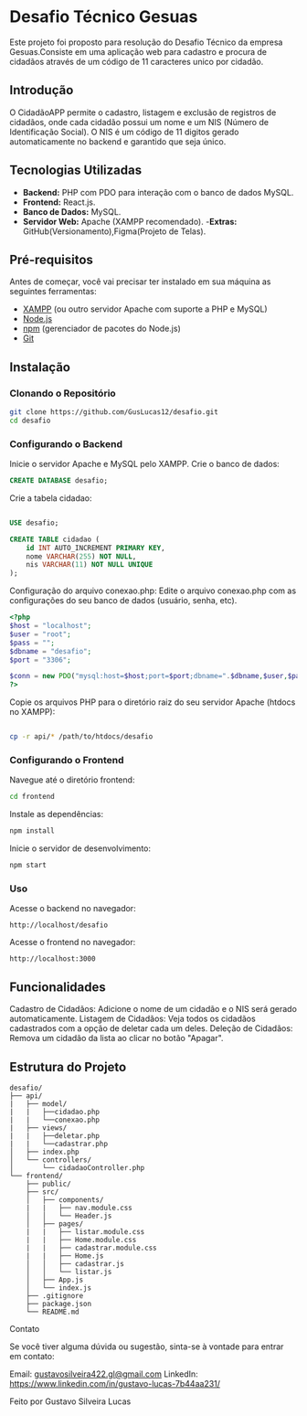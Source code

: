 # Desafio Técnico Gesuas

Este projeto foi proposto para resolução do Desafio Técnico da empresa Gesuas.Consiste em uma aplicação web para cadastro e procura de cidadãos através de um código de 11 caracteres unico por cidadão.

## Introdução

O CidadãoAPP permite o cadastro, listagem e exclusão de registros de cidadãos, onde cada cidadão possui um nome e um NIS (Número de Identificação Social). O NIS é um código de 11 digitos gerado automaticamente no backend e garantido que seja único.

## Tecnologias Utilizadas

- **Backend:** PHP com PDO para interação com o banco de dados MySQL.
- **Frontend:** React.js.
- **Banco de Dados:** MySQL.
- **Servidor Web:** Apache (XAMPP recomendado).
-**Extras:** GitHub(Versionamento),Figma(Projeto de Telas).

## Pré-requisitos

Antes de começar, você vai precisar ter instalado em sua máquina as seguintes ferramentas:

- [XAMPP](https://www.apachefriends.org/index.html) (ou outro servidor Apache com suporte a PHP e MySQL)
- [Node.js](https://nodejs.org/en/)
- [npm](https://www.npmjs.com/) (gerenciador de pacotes do Node.js)
- [Git](https://git-scm.com/)

## Instalação

### Clonando o Repositório

```bash
git clone https://github.com/GusLucas12/desafio.git
cd desafio
```
### Configurando o Backend
Inicie o servidor Apache e MySQL pelo XAMPP.
Crie o banco de dados:

```sql
CREATE DATABASE desafio;
```
Crie a tabela cidadao:

```sql

USE desafio;

CREATE TABLE cidadao (
    id INT AUTO_INCREMENT PRIMARY KEY,
    nome VARCHAR(255) NOT NULL,
    nis VARCHAR(11) NOT NULL UNIQUE
);
```
Configuração do arquivo conexao.php:
Edite o arquivo conexao.php com as configurações do seu banco de dados (usuário, senha, etc).

```php
<?php
$host = "localhost";
$user = "root";
$pass = "";
$dbname = "desafio";
$port = "3306";

$conn = new PDO("mysql:host=$host;port=$port;dbname=".$dbname,$user,$pass);
?>
```
Copie os arquivos PHP para o diretório raiz do seu servidor Apache (htdocs no XAMPP):
```bash

cp -r api/* /path/to/htdocs/desafio
```
### Configurando o Frontend
Navegue até o diretório frontend:
```bash
cd frontend
```
Instale as dependências:
```bash
npm install
```
Inicie o servidor de desenvolvimento:
```bash
npm start
```
### Uso
Acesse o backend no navegador:
```plaintext
http://localhost/desafio
```
Acesse o frontend no navegador:
```plaintext
http://localhost:3000
```
## Funcionalidades
Cadastro de Cidadãos: Adicione o nome de um cidadão e o NIS será gerado automaticamente.
Listagem de Cidadãos: Veja todos os cidadãos cadastrados com a opção de deletar cada um deles.
Deleção de Cidadãos: Remova um cidadão da lista ao clicar no botão "Apagar".

## Estrutura do Projeto
```plaintext
desafio/
├── api/
|   ├── model/
|   |   ├──cidadao.php
|   |   └──conexao.php 
|   ├── views/
|   |   ├──deletar.php
|   |   └──cadastrar.php
│   ├── index.php
│   └── controllers/
│       └── cidadaoController.php
└── frontend/
    ├── public/
    ├── src/
    │   ├── components/
    |   |   ├── nav.module.css
    │   │   └── Header.js
    │   ├── pages/
    |   |   ├── listar.module.css 
    |   |   ├── Home.module.css
    |   |   ├── cadastrar.module.css    
    |   |   ├── Home.js     
    │   │   ├── cadastrar.js
    │   │   └── listar.js
    │   ├── App.js
    │   └── index.js
    ├── .gitignore
    ├── package.json
    └── README.md
```    
Contato

Se você tiver alguma dúvida ou sugestão, sinta-se à vontade para entrar em contato:

Email: gustavosilveira422.gl@gmail.com
LinkedIn: https://www.linkedin.com/in/gustavo-lucas-7b44aa231/

Feito por Gustavo Silveira Lucas